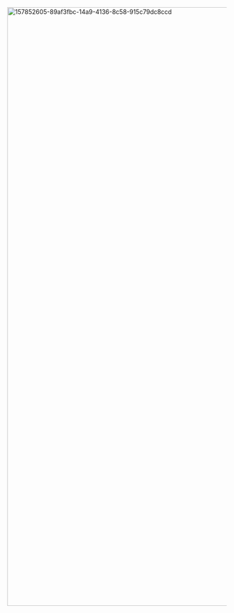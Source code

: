 <img width="1372" alt="157852605-89af3fbc-14a9-4136-8c58-915c79dc8ccd" src="https://github.com/kornilovaolga/Docker/assets/133008204/e0831912-0d14-41ab-b298-0b52203faf93">
